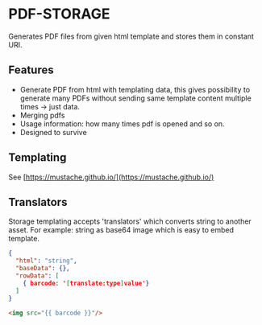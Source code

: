 ﻿# PDF-STORAGE

Generates PDF files from given html template and stores them in constant URI.

## Features

- Generate PDF from html with templating data, this gives possibility to generate
  many PDFs without sending same template content multiple times -> just data.
- Merging pdfs
- Usage information: how many times pdf is opened and so on.
- Designed to survive

## Templating

See [https://mustache.github.io/](https://mustache.github.io/)

## Translators

Storage templating accepts 'translators' which converts string to another asset. For example: string as base64 image which is easy to embed template.

```json
{
  "html": "string",
  "baseData": {},
  "rowData": [
    { barcode: '[translate:type]value'}
  ]
}
```

```html
<img src="{{ barcode }}"/>
```
